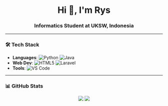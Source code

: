 <h1 align="center">Hi 👋, I'm Rys</h1>
<h3 align="center">Informatics Student at UKSW, Indonesia</h3>

<p align="center">
  <a href="https://linkedin.com/in/yourusername" target="_blank">
  </a>
  <a href="https://instagram.com/yourusername" target="_blank">
    <img.shields.io/badge/Instagram-E4405F?style=for-the-badge&logo=instagram&logoColor=white" />
  </a>
</p>

---

### 🛠️ Tech Stack
- **Languages**: ![Python](https://img.shields.io/badge/Python-3776AB?style=flat&logo=python&logoColor=white) ![Java](https://img.shields.io/badge/Java-ED8B00?style=flat&logo=openjdk&logoColor=white)
- **Web Dev**: ![HTML5](https://img.shields.io/badge/HTML5-E34F26?style=flat&logo=html5&logoColor=white) ![Laravel](https://img.shields.io/badge/Laravel-FF2D20?style=flat&logo=laravel&logoColor=white)
- **Tools**: ![VS Code](https://img.shields.io/badge/VS_Code-007ACC?style=flat&logo=visual-studio-code&logoColor=white)

---

### 📊 GitHub Stats
<p align="center">
  <img src="https://github-readme-stats.vercel.app/api?username=yourusername&show_icons=true&theme=radical" />
  <img src="https://github-readme-stats.vercel.app/api/top-langs/?username=yourusername&layout=compact" />
</p>
